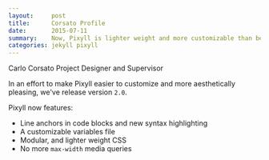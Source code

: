 ```yaml
---
layout:     post
title:      Corsato Profile
date:       2015-07-11
summary:    Now, Pixyll is lighter weight and more customizable than before.
categories: jekyll pixyll
---
```


Carlo Corsato
Project Designer and Supervisor




In an effort to make Pixyll easier to customize and more aesthetically pleasing, we've release version `2.0`.

Pixyll now features:

* Line anchors in code blocks and new syntax highlighting
* A customizable variables file
* Modular, and lighter weight CSS
* No more `max-width` media queries
